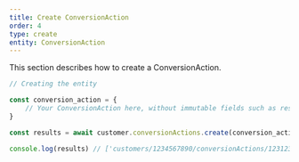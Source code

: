```yaml
---
title: Create ConversionAction
order: 4
type: create
entity: ConversionAction
---
```


This section describes how to create a ConversionAction.

```javascript
// Creating the entity

const conversion_action = {
    // Your ConversionAction here, without immutable fields such as resource_name
}

const results = await customer.conversionActions.create(conversion_action)

console.log(results) // ['customers/1234567890/conversionActions/123123123']
```
